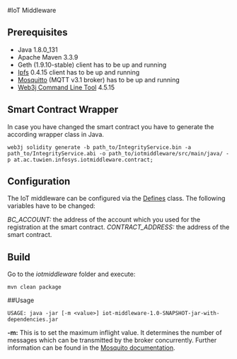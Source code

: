#IoT Middleware

## Prerequisites
- Java 1.8.0_131
- Apache Maven 3.3.9
- Geth (1.9.10-stable) client has to be up and running
- [Ipfs](https://ipfs.io/) 0.4.15 client has to be up and running
- [Mosquitto](https://mosquitto.org/) (MQTT v3.1 broker) has to be up and running
- [Web3j Command Line Tool](https://github.com/web3j/web3j-cli) 4.5.15

## Smart Contract Wrapper
In case you have changed the smart contract you have to generate the according wrapper class in Java.
```shell
web3j solidity generate -b path_to/IntegrityService.bin -a path_to/IntegrityService.abi -o path_to/iotmiddleware/src/main/java/ -p at.ac.tuwien.infosys.iotmiddleware.contract;
```

## Configuration
The IoT middleware can be configured via the [Defines](./src/main/java/at/ac/tuwien/infosys/iotmiddleware/utils/Defines.java) 
class. The following variables have to be changed:

*BC_ACCOUNT:* the address of the account which you used for the registration at the smart contract.
*CONTRACT_ADDRESS:* the address of the smart contract.

## Build
Go to the *iotmiddleware* folder and execute:
```shell
mvn clean package
```

##Usage
```shell
USAGE: java -jar [-m <value>] iot-middleware-1.0-SNAPSHOT-jar-with-dependencies.jar
```

**-m:** This is to set the maximum inflight value. It determines the number of messages which can be transmitted by the 
broker concurrently. Further information can be found in the [Mosquito documentation](https://mosquitto.org/man/mosquitto-conf-5.html).
